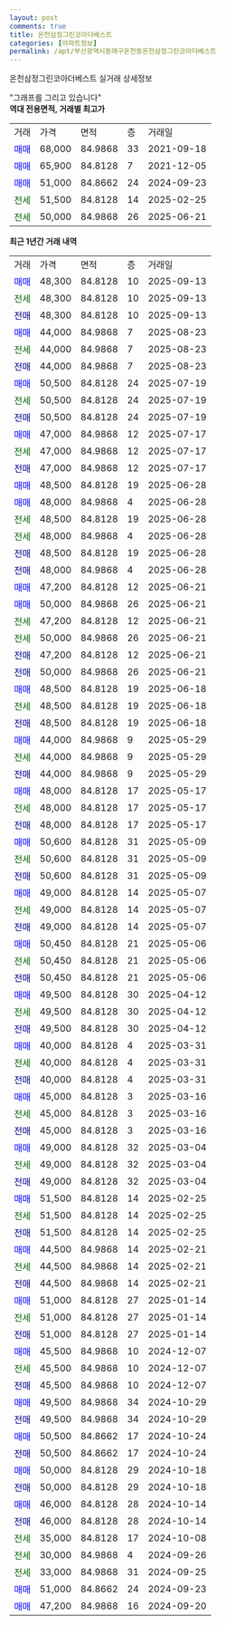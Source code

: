 ```yaml
---
layout: post
comments: true
title: 온천삼정그린코아더베스트
categories: [아파트정보]
permalink: /apt/부산광역시동래구온천동온천삼정그린코아더베스트
---
```


온천삼정그린코아더베스트 실거래 상세정보

<script type="text/javascript">
  google.charts.load('current', {'packages':['line', 'corechart']});
  google.charts.setOnLoadCallback(drawChart);

  function drawChart() {
    var data = new google.visualization.DataTable();
    data.addColumn('date', '거래일');
    data.addColumn('number', "매매");
    data.addColumn('number', "전세");
    data.addColumn('number', "전매");

    data.addRows([[new Date(Date.parse("2025-09-13")), 48300, null, null], [new Date(Date.parse("2025-09-13")), null, 48300, null], [new Date(Date.parse("2025-09-13")), null, null, 48300], [new Date(Date.parse("2025-08-23")), 44000, null, null], [new Date(Date.parse("2025-08-23")), null, 44000, null], [new Date(Date.parse("2025-08-23")), null, null, 44000], [new Date(Date.parse("2025-07-19")), 50500, null, null], [new Date(Date.parse("2025-07-19")), null, 50500, null], [new Date(Date.parse("2025-07-19")), null, null, 50500], [new Date(Date.parse("2025-07-17")), 47000, null, null], [new Date(Date.parse("2025-07-17")), null, 47000, null], [new Date(Date.parse("2025-07-17")), null, null, 47000], [new Date(Date.parse("2025-06-28")), 48500, null, null], [new Date(Date.parse("2025-06-28")), 48000, null, null], [new Date(Date.parse("2025-06-28")), null, 48500, null], [new Date(Date.parse("2025-06-28")), null, 48000, null], [new Date(Date.parse("2025-06-28")), null, null, 48500], [new Date(Date.parse("2025-06-28")), null, null, 48000], [new Date(Date.parse("2025-06-21")), 47200, null, null], [new Date(Date.parse("2025-06-21")), 50000, null, null], [new Date(Date.parse("2025-06-21")), null, 47200, null], [new Date(Date.parse("2025-06-21")), null, 50000, null], [new Date(Date.parse("2025-06-21")), null, null, 47200], [new Date(Date.parse("2025-06-21")), null, null, 50000], [new Date(Date.parse("2025-06-18")), 48500, null, null], [new Date(Date.parse("2025-06-18")), null, 48500, null], [new Date(Date.parse("2025-06-18")), null, null, 48500], [new Date(Date.parse("2025-05-29")), 44000, null, null], [new Date(Date.parse("2025-05-29")), null, 44000, null], [new Date(Date.parse("2025-05-29")), null, null, 44000], [new Date(Date.parse("2025-05-17")), 48000, null, null], [new Date(Date.parse("2025-05-17")), null, 48000, null], [new Date(Date.parse("2025-05-17")), null, null, 48000], [new Date(Date.parse("2025-05-09")), 50600, null, null], [new Date(Date.parse("2025-05-09")), null, 50600, null], [new Date(Date.parse("2025-05-09")), null, null, 50600], [new Date(Date.parse("2025-05-07")), 49000, null, null], [new Date(Date.parse("2025-05-07")), null, 49000, null], [new Date(Date.parse("2025-05-07")), null, null, 49000], [new Date(Date.parse("2025-05-06")), 50450, null, null], [new Date(Date.parse("2025-05-06")), null, 50450, null], [new Date(Date.parse("2025-05-06")), null, null, 50450], [new Date(Date.parse("2025-04-12")), 49500, null, null], [new Date(Date.parse("2025-04-12")), null, 49500, null], [new Date(Date.parse("2025-04-12")), null, null, 49500], [new Date(Date.parse("2025-03-31")), 40000, null, null], [new Date(Date.parse("2025-03-31")), null, 40000, null], [new Date(Date.parse("2025-03-31")), null, null, 40000], [new Date(Date.parse("2025-03-16")), 45000, null, null], [new Date(Date.parse("2025-03-16")), null, 45000, null], [new Date(Date.parse("2025-03-16")), null, null, 45000], [new Date(Date.parse("2025-03-04")), 49000, null, null], [new Date(Date.parse("2025-03-04")), null, 49000, null], [new Date(Date.parse("2025-03-04")), null, null, 49000], [new Date(Date.parse("2025-02-25")), 51500, null, null], [new Date(Date.parse("2025-02-25")), null, 51500, null], [new Date(Date.parse("2025-02-25")), null, null, 51500], [new Date(Date.parse("2025-02-21")), 44500, null, null], [new Date(Date.parse("2025-02-21")), null, 44500, null], [new Date(Date.parse("2025-02-21")), null, null, 44500], [new Date(Date.parse("2025-01-14")), 51000, null, null], [new Date(Date.parse("2025-01-14")), null, 51000, null], [new Date(Date.parse("2025-01-14")), null, null, 51000], [new Date(Date.parse("2024-12-07")), 45500, null, null], [new Date(Date.parse("2024-12-07")), null, 45500, null], [new Date(Date.parse("2024-12-07")), null, null, 45500], [new Date(Date.parse("2024-10-29")), 49500, null, null], [new Date(Date.parse("2024-10-29")), null, null, 49500], [new Date(Date.parse("2024-10-24")), 50500, null, null], [new Date(Date.parse("2024-10-24")), null, null, 50500], [new Date(Date.parse("2024-10-18")), 50000, null, null], [new Date(Date.parse("2024-10-18")), null, null, 50000], [new Date(Date.parse("2024-10-14")), 46000, null, null], [new Date(Date.parse("2024-10-14")), null, null, 46000], [new Date(Date.parse("2024-10-08")), null, 35000, null], [new Date(Date.parse("2024-09-26")), null, 30000, null], [new Date(Date.parse("2024-09-25")), null, 33000, null], [new Date(Date.parse("2024-09-23")), 51000, null, null], [new Date(Date.parse("2024-09-20")), 47200, null, null]]);

    var options = {
      hAxis: {
        format: 'yyyy/MM/dd'
      },    
      lineWidth: 0,
      pointsVisible: true,    
      title: '최근 1년간 유형별 실거래가 분포',
      legend: { position: 'bottom' }
    };

    var formatter = new google.visualization.NumberFormat({pattern:'###,###'} );
    formatter.format(data, 1);
    formatter.format(data, 2);
    
    setTimeout(function() {
        var chart = new google.visualization.LineChart(document.getElementById('columnchart_material'));
        chart.draw(data, (options));
        document.getElementById('loading').style.display = 'none';
    }, 200);
  }
</script>


<div id="loading" style="z-index:20; display: block; margin-left: 0px">"그래프를 그리고 있습니다"</div>
<div id="columnchart_material" style="width: 95%; margin-left: 0px; display: block"></div>
<!-- contents start -->
<b>역대 전용면적, 거래별 최고가</b>
<table class="sortable">
    <tr>
      <td>거래</td>
      <td>가격</td>
      <td>면적</td>
      <td>층</td>
      <td>거래일</td>
    </tr>
        <tr>
          <td><a style="color: blue">매매</a></td>
          <td>68,000</td>
          <td>84.9868</td>
          <td>33</td>
          <td>2021-09-18</td>
        </tr>            <tr>
          <td><a style="color: blue">매매</a></td>
          <td>65,900</td>
          <td>84.8128</td>
          <td>7</td>
          <td>2021-12-05</td>
        </tr>            <tr>
          <td><a style="color: blue">매매</a></td>
          <td>51,000</td>
          <td>84.8662</td>
          <td>24</td>
          <td>2024-09-23</td>
        </tr>        
        <tr>
              <td><a style="color: darkgreen">전세</a></td>
              <td>51,500</td>
              <td>84.8128</td>
              <td>14</td>
              <td>2025-02-25</td>
            </tr>            <tr>
              <td><a style="color: darkgreen">전세</a></td>
              <td>50,000</td>
              <td>84.9868</td>
              <td>26</td>
              <td>2025-06-21</td>
            </tr>        
    
</table>

<b>최근 1년간 거래 내역</b>

<table class="sortable">
    <tr>
      <td>거래</td>
      <td>가격</td>
      <td>면적</td>
      <td>층</td>
      <td>거래일</td>
    </tr>
    <tr>
      <td><a style="color: blue">매매</a></td>
      <td>48,300</td>
      <td>84.8128</td>
      <td>10</td>
      <td>2025-09-13</td>
    </tr>          <tr>
      <td><a style="color: darkgreen">전세</a></td>
      <td>48,300</td>
      <td>84.8128</td>
      <td>10</td>
      <td>2025-09-13</td>
    </tr>          <tr>
      <td><a style="color: darkblue">전매</a></td>
      <td>48,300</td>
      <td>84.8128</td>
      <td>10</td>
      <td>2025-09-13</td>
    </tr>          <tr>
      <td><a style="color: blue">매매</a></td>
      <td>44,000</td>
      <td>84.9868</td>
      <td>7</td>
      <td>2025-08-23</td>
    </tr>          <tr>
      <td><a style="color: darkgreen">전세</a></td>
      <td>44,000</td>
      <td>84.9868</td>
      <td>7</td>
      <td>2025-08-23</td>
    </tr>          <tr>
      <td><a style="color: darkblue">전매</a></td>
      <td>44,000</td>
      <td>84.9868</td>
      <td>7</td>
      <td>2025-08-23</td>
    </tr>          <tr>
      <td><a style="color: blue">매매</a></td>
      <td>50,500</td>
      <td>84.8128</td>
      <td>24</td>
      <td>2025-07-19</td>
    </tr>          <tr>
      <td><a style="color: darkgreen">전세</a></td>
      <td>50,500</td>
      <td>84.8128</td>
      <td>24</td>
      <td>2025-07-19</td>
    </tr>          <tr>
      <td><a style="color: darkblue">전매</a></td>
      <td>50,500</td>
      <td>84.8128</td>
      <td>24</td>
      <td>2025-07-19</td>
    </tr>          <tr>
      <td><a style="color: blue">매매</a></td>
      <td>47,000</td>
      <td>84.9868</td>
      <td>12</td>
      <td>2025-07-17</td>
    </tr>          <tr>
      <td><a style="color: darkgreen">전세</a></td>
      <td>47,000</td>
      <td>84.9868</td>
      <td>12</td>
      <td>2025-07-17</td>
    </tr>          <tr>
      <td><a style="color: darkblue">전매</a></td>
      <td>47,000</td>
      <td>84.9868</td>
      <td>12</td>
      <td>2025-07-17</td>
    </tr>          <tr>
      <td><a style="color: blue">매매</a></td>
      <td>48,500</td>
      <td>84.8128</td>
      <td>19</td>
      <td>2025-06-28</td>
    </tr>          <tr>
      <td><a style="color: blue">매매</a></td>
      <td>48,000</td>
      <td>84.9868</td>
      <td>4</td>
      <td>2025-06-28</td>
    </tr>          <tr>
      <td><a style="color: darkgreen">전세</a></td>
      <td>48,500</td>
      <td>84.8128</td>
      <td>19</td>
      <td>2025-06-28</td>
    </tr>          <tr>
      <td><a style="color: darkgreen">전세</a></td>
      <td>48,000</td>
      <td>84.9868</td>
      <td>4</td>
      <td>2025-06-28</td>
    </tr>          <tr>
      <td><a style="color: darkblue">전매</a></td>
      <td>48,500</td>
      <td>84.8128</td>
      <td>19</td>
      <td>2025-06-28</td>
    </tr>          <tr>
      <td><a style="color: darkblue">전매</a></td>
      <td>48,000</td>
      <td>84.9868</td>
      <td>4</td>
      <td>2025-06-28</td>
    </tr>          <tr>
      <td><a style="color: blue">매매</a></td>
      <td>47,200</td>
      <td>84.8128</td>
      <td>12</td>
      <td>2025-06-21</td>
    </tr>          <tr>
      <td><a style="color: blue">매매</a></td>
      <td>50,000</td>
      <td>84.9868</td>
      <td>26</td>
      <td>2025-06-21</td>
    </tr>          <tr>
      <td><a style="color: darkgreen">전세</a></td>
      <td>47,200</td>
      <td>84.8128</td>
      <td>12</td>
      <td>2025-06-21</td>
    </tr>          <tr>
      <td><a style="color: darkgreen">전세</a></td>
      <td>50,000</td>
      <td>84.9868</td>
      <td>26</td>
      <td>2025-06-21</td>
    </tr>          <tr>
      <td><a style="color: darkblue">전매</a></td>
      <td>47,200</td>
      <td>84.8128</td>
      <td>12</td>
      <td>2025-06-21</td>
    </tr>          <tr>
      <td><a style="color: darkblue">전매</a></td>
      <td>50,000</td>
      <td>84.9868</td>
      <td>26</td>
      <td>2025-06-21</td>
    </tr>          <tr>
      <td><a style="color: blue">매매</a></td>
      <td>48,500</td>
      <td>84.8128</td>
      <td>19</td>
      <td>2025-06-18</td>
    </tr>          <tr>
      <td><a style="color: darkgreen">전세</a></td>
      <td>48,500</td>
      <td>84.8128</td>
      <td>19</td>
      <td>2025-06-18</td>
    </tr>          <tr>
      <td><a style="color: darkblue">전매</a></td>
      <td>48,500</td>
      <td>84.8128</td>
      <td>19</td>
      <td>2025-06-18</td>
    </tr>          <tr>
      <td><a style="color: blue">매매</a></td>
      <td>44,000</td>
      <td>84.9868</td>
      <td>9</td>
      <td>2025-05-29</td>
    </tr>          <tr>
      <td><a style="color: darkgreen">전세</a></td>
      <td>44,000</td>
      <td>84.9868</td>
      <td>9</td>
      <td>2025-05-29</td>
    </tr>          <tr>
      <td><a style="color: darkblue">전매</a></td>
      <td>44,000</td>
      <td>84.9868</td>
      <td>9</td>
      <td>2025-05-29</td>
    </tr>          <tr>
      <td><a style="color: blue">매매</a></td>
      <td>48,000</td>
      <td>84.8128</td>
      <td>17</td>
      <td>2025-05-17</td>
    </tr>          <tr>
      <td><a style="color: darkgreen">전세</a></td>
      <td>48,000</td>
      <td>84.8128</td>
      <td>17</td>
      <td>2025-05-17</td>
    </tr>          <tr>
      <td><a style="color: darkblue">전매</a></td>
      <td>48,000</td>
      <td>84.8128</td>
      <td>17</td>
      <td>2025-05-17</td>
    </tr>          <tr>
      <td><a style="color: blue">매매</a></td>
      <td>50,600</td>
      <td>84.8128</td>
      <td>31</td>
      <td>2025-05-09</td>
    </tr>          <tr>
      <td><a style="color: darkgreen">전세</a></td>
      <td>50,600</td>
      <td>84.8128</td>
      <td>31</td>
      <td>2025-05-09</td>
    </tr>          <tr>
      <td><a style="color: darkblue">전매</a></td>
      <td>50,600</td>
      <td>84.8128</td>
      <td>31</td>
      <td>2025-05-09</td>
    </tr>          <tr>
      <td><a style="color: blue">매매</a></td>
      <td>49,000</td>
      <td>84.8128</td>
      <td>14</td>
      <td>2025-05-07</td>
    </tr>          <tr>
      <td><a style="color: darkgreen">전세</a></td>
      <td>49,000</td>
      <td>84.8128</td>
      <td>14</td>
      <td>2025-05-07</td>
    </tr>          <tr>
      <td><a style="color: darkblue">전매</a></td>
      <td>49,000</td>
      <td>84.8128</td>
      <td>14</td>
      <td>2025-05-07</td>
    </tr>          <tr>
      <td><a style="color: blue">매매</a></td>
      <td>50,450</td>
      <td>84.8128</td>
      <td>21</td>
      <td>2025-05-06</td>
    </tr>          <tr>
      <td><a style="color: darkgreen">전세</a></td>
      <td>50,450</td>
      <td>84.8128</td>
      <td>21</td>
      <td>2025-05-06</td>
    </tr>          <tr>
      <td><a style="color: darkblue">전매</a></td>
      <td>50,450</td>
      <td>84.8128</td>
      <td>21</td>
      <td>2025-05-06</td>
    </tr>          <tr>
      <td><a style="color: blue">매매</a></td>
      <td>49,500</td>
      <td>84.8128</td>
      <td>30</td>
      <td>2025-04-12</td>
    </tr>          <tr>
      <td><a style="color: darkgreen">전세</a></td>
      <td>49,500</td>
      <td>84.8128</td>
      <td>30</td>
      <td>2025-04-12</td>
    </tr>          <tr>
      <td><a style="color: darkblue">전매</a></td>
      <td>49,500</td>
      <td>84.8128</td>
      <td>30</td>
      <td>2025-04-12</td>
    </tr>          <tr>
      <td><a style="color: blue">매매</a></td>
      <td>40,000</td>
      <td>84.8128</td>
      <td>4</td>
      <td>2025-03-31</td>
    </tr>          <tr>
      <td><a style="color: darkgreen">전세</a></td>
      <td>40,000</td>
      <td>84.8128</td>
      <td>4</td>
      <td>2025-03-31</td>
    </tr>          <tr>
      <td><a style="color: darkblue">전매</a></td>
      <td>40,000</td>
      <td>84.8128</td>
      <td>4</td>
      <td>2025-03-31</td>
    </tr>          <tr>
      <td><a style="color: blue">매매</a></td>
      <td>45,000</td>
      <td>84.8128</td>
      <td>3</td>
      <td>2025-03-16</td>
    </tr>          <tr>
      <td><a style="color: darkgreen">전세</a></td>
      <td>45,000</td>
      <td>84.8128</td>
      <td>3</td>
      <td>2025-03-16</td>
    </tr>          <tr>
      <td><a style="color: darkblue">전매</a></td>
      <td>45,000</td>
      <td>84.8128</td>
      <td>3</td>
      <td>2025-03-16</td>
    </tr>          <tr>
      <td><a style="color: blue">매매</a></td>
      <td>49,000</td>
      <td>84.8128</td>
      <td>32</td>
      <td>2025-03-04</td>
    </tr>          <tr>
      <td><a style="color: darkgreen">전세</a></td>
      <td>49,000</td>
      <td>84.8128</td>
      <td>32</td>
      <td>2025-03-04</td>
    </tr>          <tr>
      <td><a style="color: darkblue">전매</a></td>
      <td>49,000</td>
      <td>84.8128</td>
      <td>32</td>
      <td>2025-03-04</td>
    </tr>          <tr>
      <td><a style="color: blue">매매</a></td>
      <td>51,500</td>
      <td>84.8128</td>
      <td>14</td>
      <td>2025-02-25</td>
    </tr>          <tr>
      <td><a style="color: darkgreen">전세</a></td>
      <td>51,500</td>
      <td>84.8128</td>
      <td>14</td>
      <td>2025-02-25</td>
    </tr>          <tr>
      <td><a style="color: darkblue">전매</a></td>
      <td>51,500</td>
      <td>84.8128</td>
      <td>14</td>
      <td>2025-02-25</td>
    </tr>          <tr>
      <td><a style="color: blue">매매</a></td>
      <td>44,500</td>
      <td>84.9868</td>
      <td>14</td>
      <td>2025-02-21</td>
    </tr>          <tr>
      <td><a style="color: darkgreen">전세</a></td>
      <td>44,500</td>
      <td>84.9868</td>
      <td>14</td>
      <td>2025-02-21</td>
    </tr>          <tr>
      <td><a style="color: darkblue">전매</a></td>
      <td>44,500</td>
      <td>84.9868</td>
      <td>14</td>
      <td>2025-02-21</td>
    </tr>          <tr>
      <td><a style="color: blue">매매</a></td>
      <td>51,000</td>
      <td>84.8128</td>
      <td>27</td>
      <td>2025-01-14</td>
    </tr>          <tr>
      <td><a style="color: darkgreen">전세</a></td>
      <td>51,000</td>
      <td>84.8128</td>
      <td>27</td>
      <td>2025-01-14</td>
    </tr>          <tr>
      <td><a style="color: darkblue">전매</a></td>
      <td>51,000</td>
      <td>84.8128</td>
      <td>27</td>
      <td>2025-01-14</td>
    </tr>          <tr>
      <td><a style="color: blue">매매</a></td>
      <td>45,500</td>
      <td>84.9868</td>
      <td>10</td>
      <td>2024-12-07</td>
    </tr>          <tr>
      <td><a style="color: darkgreen">전세</a></td>
      <td>45,500</td>
      <td>84.9868</td>
      <td>10</td>
      <td>2024-12-07</td>
    </tr>          <tr>
      <td><a style="color: darkblue">전매</a></td>
      <td>45,500</td>
      <td>84.9868</td>
      <td>10</td>
      <td>2024-12-07</td>
    </tr>          <tr>
      <td><a style="color: blue">매매</a></td>
      <td>49,500</td>
      <td>84.9868</td>
      <td>34</td>
      <td>2024-10-29</td>
    </tr>          <tr>
      <td><a style="color: darkblue">전매</a></td>
      <td>49,500</td>
      <td>84.9868</td>
      <td>34</td>
      <td>2024-10-29</td>
    </tr>          <tr>
      <td><a style="color: blue">매매</a></td>
      <td>50,500</td>
      <td>84.8662</td>
      <td>17</td>
      <td>2024-10-24</td>
    </tr>          <tr>
      <td><a style="color: darkblue">전매</a></td>
      <td>50,500</td>
      <td>84.8662</td>
      <td>17</td>
      <td>2024-10-24</td>
    </tr>          <tr>
      <td><a style="color: blue">매매</a></td>
      <td>50,000</td>
      <td>84.8128</td>
      <td>29</td>
      <td>2024-10-18</td>
    </tr>          <tr>
      <td><a style="color: darkblue">전매</a></td>
      <td>50,000</td>
      <td>84.8128</td>
      <td>29</td>
      <td>2024-10-18</td>
    </tr>          <tr>
      <td><a style="color: blue">매매</a></td>
      <td>46,000</td>
      <td>84.8128</td>
      <td>28</td>
      <td>2024-10-14</td>
    </tr>          <tr>
      <td><a style="color: darkblue">전매</a></td>
      <td>46,000</td>
      <td>84.8128</td>
      <td>28</td>
      <td>2024-10-14</td>
    </tr>          <tr>
      <td><a style="color: darkgreen">전세</a></td>
      <td>35,000</td>
      <td>84.8128</td>
      <td>17</td>
      <td>2024-10-08</td>
    </tr>          <tr>
      <td><a style="color: darkgreen">전세</a></td>
      <td>30,000</td>
      <td>84.9868</td>
      <td>4</td>
      <td>2024-09-26</td>
    </tr>          <tr>
      <td><a style="color: darkgreen">전세</a></td>
      <td>33,000</td>
      <td>84.9868</td>
      <td>31</td>
      <td>2024-09-25</td>
    </tr>          <tr>
      <td><a style="color: blue">매매</a></td>
      <td>51,000</td>
      <td>84.8662</td>
      <td>24</td>
      <td>2024-09-23</td>
    </tr>          <tr>
      <td><a style="color: blue">매매</a></td>
      <td>47,200</td>
      <td>84.9868</td>
      <td>16</td>
      <td>2024-09-20</td>
    </tr>      </table>
<!-- contents end -->    

